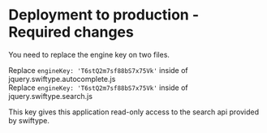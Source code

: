 # Deployment to production - Required changes

You need to replace the engine key on two files.

Replace `engineKey: 'T6stQ2m7sf88bS7x75Vk'` inside of jquery.swiftype.autocomplete.js  
Replace `engineKey: 'T6stQ2m7sf88bS7x75Vk'` inside of jquery.swiftype.search.js

This key gives this application read-only access to the search api provided by swiftype.
